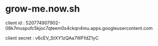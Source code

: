 # grow-me.now.sh

client id : 520774907902-08k7muspufc5kjoc7qteem0s4ckqn4mu.apps.googleusercontent.com

client secret : v6cEV_StXY1zQAa7WFfdZ1yC
